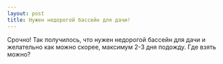 ```yaml
---
layout: post 
title: Нужен недорогой бассейн для дачи! 
--- 
```

Срочно! Так получилось, что нужен недорогой бассейн для дачи и желательно как можно скорее, максимум 2-3 дня подожду. Где взять можно?
